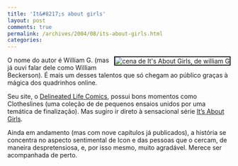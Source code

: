 ```yaml
---
title: 'It&#8217;s about girls'
layout: post
comments: true
permalink: /archives/2004/08/its-about-girls.html
categories:
---
```

<img src="//chester.me/img/blig/itsabout.jpg" border=2 alt="cena de It's About Girls, de william G" align=right>O nome do autor é William G. (mas já ouvi falar dele como William Beckerson). É mais um desses talentos que só chegam ao público graças à mágica dos quadrinhos online.

Seu site, o <a href=http://www.thepersonunderthestairs.com/users/billomite/ >Delineated Life Comics</a>, possui bons momentos como Clotheslines (uma coleção de de pequenos ensaios unidos por uma temática de finalização). Mas sugiro ir direto à sensacional série <a href=http://www.thepersonunderthestairs.com/users/billomite/iagchpt1.htm >It&#8217;s About Girls</a>.

Ainda em andamento (mas com nove capítulos já publicados), a história se concentra no aspecto sentimental de Icon e das pessoas que o cercam, de maneira despretensiosa, e, por isso mesmo, muito agradável. Merece ser acompanhada de perto.
